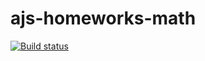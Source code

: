 # ajs-homeworks-math

[![Build status](https://ci.appveyor.com/api/projects/status/mveoeh3mkqm94fud?svg=true)](https://ci.appveyor.com/project/dmitry-izjurov/ajs-homeworks-math)
